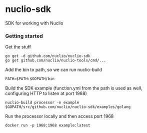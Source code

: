# nuclio-sdk
SDK for working with Nuclio

### Getting started
Get the stuff
```
go get -d github.com/nuclio/nuclio-sdk
go get github.com/nuclio/nuclio-tools/cmd/...
```

Add the bin to path, so we can run nuclio-build
```
PATH=$PATH:$GOPATH/bin
```
Build the SDK example (function.yml from the path is used as well, configuring HTTP to listen at port 1968)
```
nuclio-build processor -n example $GOPATH/src/github.com/nuclio/nuclio-sdk/examples/golang
```
Run the processor locally and then access port 1968
```
docker run -p 1968:1968 example:latest
```
